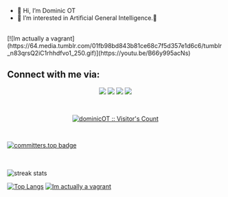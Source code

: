 
- 👋 Hi, I’m Dominic OT
- 👀 I’m interested in Artificial General Intelligence.💞️

<br>
[![Im actually a vagrant](https://64.media.tumblr.com/01fb98bd843b81ce68c7f5d357e1d6c6/tumblr_n83qrsQ2iC1rhhdfvo1_250.gif)](https://youtu.be/B66y995acNs)

## Connect with me via:
<p align="center">
   <a target="_blank"
    href="https://twitter.com/dominicdgenius"><img
    src="https://img.shields.io/badge/-Twitter-1DA1F2?style=for-the-badge&logo=Twitter&logoColor=white"></img></a>
  <a target="_blank"
    href="https://www.linkedin.com/in/dominic-oladapo-tonade-6605b2209/"><img
    src="https://img.shields.io/badge/-LinkedIn-0077b5?style=for-the-badge&logo=LinkedIn&logoColor=white"></img></a>
  <a target="_blank"
    href="mailto:dominicoladapotonade@gmail.com"><img
    src="https://img.shields.io/badge/-Gmail-D14836?style=for-the-badge&logo=Gmail&logoColor=white"></img></a>
  <a target="_blank"
    href="https://wa.me/+23280174187"><img
    src="https://img.shields.io/badge/WhatsApp-25D366?style=for-the-badge&logo=whatsapp&logoColor=white"></img></a>
</p>




<br>
<p align="center">
<a href="https://gist.github.com/dominicOT"><img src="https://profile-counter.glitch.me/{dominicOT}/count.svg" alt="dominicOT :: Visitor's Count" /></a>
</p>

<br>

[![committers.top badge](https://user-badge.committers.top/sierra_leone_private/dominicOT.svg)](https://user-badge.committers.top/sierra_leone_private/dominicOT)
<br>

<br>





<br>



 <!-- <div align="center"> -->
<!--   <img width=390 src="https://github-readme-streak-stats.vercel.app/api/?user=wandeyyyyy&count_private=true&theme=react&border_radius=10" alt="streak stats"/> -->
<img src="https://github-readme-streak-stats.herokuapp.com/?user=dominicOT&count_private=true&theme=react&border_radius=10" alt="streak stats" margin-top="10"/>

[![Top Langs](https://github-readme-stats.vercel.app/api/top-langs/?username=dominicOT&langs_count=8&theme=radical&layout=pie)](https://youtu.be/rlVUng3uP8E)
[![Im actually a vagrant](https://64.media.tumblr.com/01fb98bd843b81ce68c7f5d357e1d6c6/tumblr_n83qrsQ2iC1rhhdfvo1_250.gif)](https://youtu.be/B66y995acNs)


